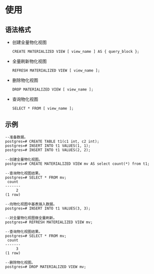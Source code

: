 # 使用<a name="ZH-CN_TOPIC_0295970205"></a>

## 语法格式<a name="section1810714714319"></a>

-   创建全量物化视图

    ```
    CREATE MATERIALIZED VIEW [ view_name ] AS { query_block }; 
    ```


-   全量刷新物化视图

    ```
    REFRESH MATERIALIZED VIEW [ view_name ];
    ```


-   删除物化视图

    ```
    DROP MATERIALIZED VIEW [ view_name ];
    ```


-   查询物化视图

    ```
    SELECT * FROM [ view_name ];
    ```


## 示例<a name="section653116105315"></a>

```
--准备数据。
postgres=# CREATE TABLE t1(c1 int, c2 int);
postgres=# INSERT INTO t1 VALUES(1, 1);
postgres=# INSERT INTO t1 VALUES(2, 2);

--创建全量物化视图。
postgres=# CREATE MATERIALIZED VIEW mv AS select count(*) from t1;

--查询物化视图结果。
postgres=# SELECT * FROM mv;
 count 
-------
     2
(1 row)

--向物化视图中基表插入数据。
postgres=# INSERT INTO t1 VALUES(3, 3);

--对全量物化视图做全量刷新。
postgres=# REFRESH MATERIALIZED VIEW mv;

--查询物化视图结果。
postgres=# SELECT * FROM mv;
 count 
-------
     3
(1 row)

--删除物化视图。
postgres=# DROP MATERIALIZED VIEW mv;
```


